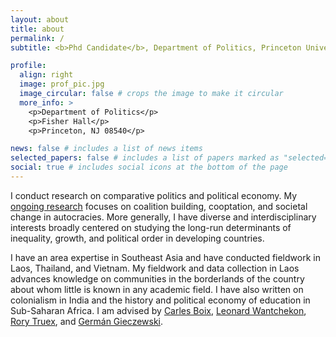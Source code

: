 ```yaml
---
layout: about
title: about
permalink: /
subtitle: <b>Phd Candidate</b>, Department of Politics, Princeton University

profile:
  align: right
  image: prof_pic.jpg
  image_circular: false # crops the image to make it circular
  more_info: >
    <p>Department of Politics</p>
    <p>Fisher Hall</p>
    <p>Princeton, NJ 08540</p>

news: false # includes a list of news items
selected_papers: false # includes a list of papers marked as "selected={true}"
social: true # includes social icons at the bottom of the page
---
```


I conduct research on comparative politics and political economy. My [ongoing research](https://shouryasen.github.io/working_papers/) focuses on coalition building, cooptation, and societal change in autocracies. More generally, I have diverse and interdisciplinary interests broadly centered on studying the long-run determinants of inequality, growth, and political order in developing countries. 

I have an area expertise in Southeast Asia and have conducted fieldwork in Laos, Thailand, and Vietnam. My fieldwork and data collection in Laos advances knowledge on communities in the borderlands of the country about whom little is known in any academic field. I have also written on colonialism in India and the history and political economy of education in Sub-Saharan Africa. I am advised by [Carles Boix](https://www.princeton.edu/~cboix/), [Leonard Wantchekon](https://lwantche.scholar.princeton.edu/), [Rory Truex](https://www.rorytruex.com/), and [Germán Gieczewski](https://germang.scholar.princeton.edu/).
